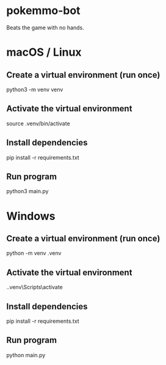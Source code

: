 # pokemmo-bot
Beats the game with no hands.

# macOS / Linux
## Create a virtual environment (run once)
python3 -m venv venv

## Activate the virtual environment
source .venv/bin/activate

## Install dependencies
pip install -r requirements.txt

## Run program
python3 main.py

# Windows
## Create a virtual environment (run once)
python -m venv .venv

## Activate the virtual environment
.\.venv\Scripts\activate

## Install dependencies
pip install -r requirements.txt

## Run program
python main.py